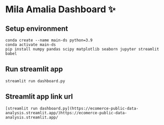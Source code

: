 # Mila Amalia Dashboard ✨

## Setup environment
```
conda create --name main-ds python=3.9
conda activate main-ds
pip install numpy pandas scipy matplotlib seaborn jupyter streamlit babel
```

## Run streamlit app
```
streamlit run dashboard.py
```
## Streamlit app link url
```
[streamlit run dashboard.py](https://ecomerce-public-data-analysis.streamlit.app/)https://ecomerce-public-data-analysis.streamlit.app/
```

